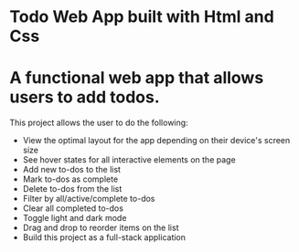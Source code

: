# Todo Web App built with Html and Css

# A functional web app that allows users to add todos.

This project allows the user to do the following:

* View the optimal layout for the app depending on their device's screen size
* See hover states for all interactive elements on the page
* Add new to-dos to the list
* Mark to-dos as complete
* Delete to-dos from the list
* Filter by all/active/complete to-dos
* Clear all completed to-dos
* Toggle light and dark mode
* Drag and drop to reorder items on the list
* Build this project as a full-stack application